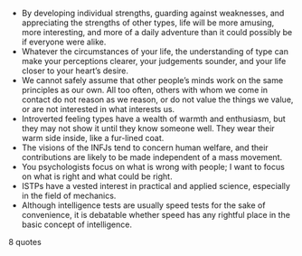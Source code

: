  - By developing individual strengths, guarding against weaknesses, and appreciating the strengths of other types, life will be more amusing, more interesting, and more of a daily adventure than it could possibly be if everyone were alike.
 - Whatever the circumstances of your life, the understanding of type can make your perceptions clearer, your judgements sounder, and your life closer to your heart’s desire.
 - We cannot safely assume that other people’s minds work on the same principles as our own. All too often, others with whom we come in contact do not reason as we reason, or do not value the things we value, or are not interested in what interests us.
 - Introverted feeling types have a wealth of warmth and enthusiasm, but they may not show it until they know someone well. They wear their warm side inside, like a fur-lined coat.
 - The visions of the INFJs tend to concern human welfare, and their contributions are likely to be made independent of a mass movement.
 - You psychologists focus on what is wrong with people; I want to focus on what is right and what could be right.
 - ISTPs have a vested interest in practical and applied science, especially in the field of mechanics.
 - Although intelligence tests are usually speed tests for the sake of convenience, it is debatable whether speed has any rightful place in the basic concept of intelligence.

8 quotes